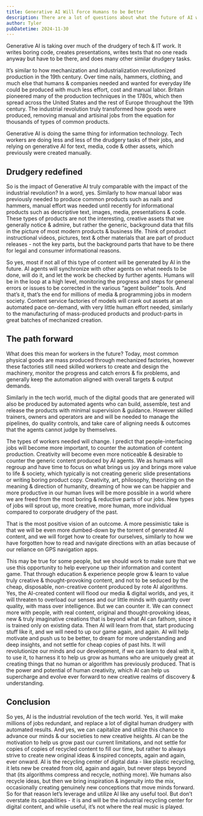 ```yaml
---
title: Generative AI Will Force Humans to be Better
description: There are a lot of questions about what the future of AI will bring for humanity. Comparisons are possible with other revolutions in production.
author: Tyler
pubDatetime: 2024-11-30
---
```


Generative AI is taking over much of the drudgery of tech & IT work. It writes boring code, creates presentations, writes texts that no one reads anyway but have to be there, and does many other similar drudgery tasks.

It’s similar to how mechanization and industrialization revolutionized production in the 19th century. Over time nails, hammers, clothing, and much else that humans & companies needed and wanted for everyday life could be produced with much less effort, cost and manual labor. Britain pioneered many of the production techniques in the 1780s, which then spread across the United States and the rest of Europe throughout the 19th century. The industrial revolution truly transformed how goods were produced, removing manual and artisinal jobs from the equation for thousands of types of common products.

Generative AI is doing the same thing for information technology. Tech workers are doing less and less of the drudgery tasks of their jobs, and relying on generative AI for text, media, code & other assets, which previously were created manually.

## Drudgery redefined
So is the impact of Generative AI truly comparable with the impact of the industrial revolution? In a word, yes. Similarly to how manual labor was previously needed to produce common products such as nails and hammers, manual effort was needed until recently for informational products such as descriptive text, images, media, presentations & code. These types of products are not the interesting, creative assets that we generally notice & admire, but rather the generic, background data that fills in the picture of most modern products & business life. Think of product instructional videos, pictures, text & other materials that are part of product releases - not the key parts, but the background parts that have to be there for legal and consumer informational reasons.

So yes, most if not all of this type of content will be generated by AI in the future. AI agents will synchronize with other agents on what needs to be done, will do it, and let the work be checked by further agents. Humans will be in the loop at a high level, monitoring the progress and steps for general errors or issues to be corrected in the various “agent builder” tools. And that’s it, that’s the end for millions of media & programming jobs in modern society. Content service factories of models will crank out assets at an automated pace on-demand, with very little human effort needed, similarly to the manufacturing of mass-produced products and product-parts in great batches of mechanized creation.

## The path forward
What does this mean for workers in the future? Today, most common physical goods are mass produced through mechanized factories, however these factories still need skilled workers to create and design the machinery, monitor the progress and catch errors & fix problems, and generally keep the automation aligned with overall targets & output demands.

Similarly in the tech world, much of the digital goods that are generated will also be produced by automated agents who can build, assemble, test and release the products with minimal supervision & guidance. However skilled trainers, owners and operators are and will be needed to manage the pipelines, do quality controls, and take care of aligning needs & outcomes that the agents cannot judge by themselves.

The types of workers needed will change. I predict that people-interfacing jobs will become more important, to counter the automation of content production. Creativity will become even more noticeable & desirable to counter the generic content produced by AI agents. We as humans will regroup and have time to focus on what brings us joy and brings more value to life & society, which typically is not creating generic slide presentations or writing boring product copy. Creativity, art, philosophy, theorizing on the meaning & direction of humanity, dreaming of how we can be happier and more productive in our human lives will be more possible in a world where we are freed from the most boring & reductive parts of our jobs. New types of jobs will sprout up, more creative, more human, more individual compared to corporate drudgery of the past.

That is the most positive vision of an outcome. A more pessimistic take is that we will be even more dumbed-down by the torrent of generated AI content, and we will forget how to create for ourselves, similarly to how we have forgotten how to read and navigate directions with an atlas because of our reliance on GPS navigation apps.

This may be true for some people, but we should work to make sure that we use this opportunity to help everyone up their information and content game. That through education & experience people grow & learn to value truly creative & thought-provoking content, and not to be seduced by the cheap, disposable, non-creative content produced by rote AI algorithms. Yes, the AI-created content will flood our media & digital worlds, and yes, it will threaten to overload our senses and our little minds with quantity over quality, with mass over intelligence. But we can counter it. We can connect more with people, with real content, original and thought-provoking ideas, new & truly imaginative creations that is beyond what AI can fathom, since it is trained only on existing data. Then AI will learn from that, start producing stuff like it, and we will need to up our game again, and again. AI will help motivate and push us to be better, to dream for more understanding and deep insights, and not settle for cheap copies of past hits. It will revolutionize our minds and our development, if we can learn to deal with it, to use it, to harness it to help us grow as humans who are uniquely great at creating things that no human or algorithm has previously produced. That is the power and potential of human creativity, which AI can help us supercharge and evolve ever forward to new creative realms of discovery & understanding.

## Conclusion
So yes, AI is the industrial revolution of the tech world. Yes, it will make millions of jobs redundant, and replace a lot of digital human drudgery with automated results. And yes, we can capitalize and utilize this chance to advance our minds & our societies to new creative heights. AI can be the motivation to help us grow past our current limitations, and not settle for copies of copies of recycled content to fill our time, but rather to always strive to create new original ideas & inspired concepts, again and again, ever onward. AI is the recycling center of digital data - like plastic recycling, it lets new be created from old, again and again, but never steps beyond that (its algorithms compress and recycle, nothing more). We humans also recycle ideas, but then we bring inspiration & ingenuity into the mix, occasionally creating genuinely new conceptions that move minds forward. So for that reason let’s leverage and utilize AI like any useful tool. But don’t overstate its capabilities - it is and will be the industrial recycling center for digital content, and while useful, it’s not where the real music is played.